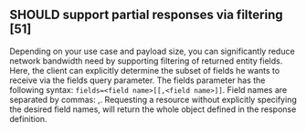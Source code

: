 ##	SHOULD support partial responses via filtering [51]

Depending on your use case and payload size, you can significantly reduce network bandwidth need by supporting filtering of returned entity fields. Here, the client can explicitly determine the subset of fields he wants to receive via the fields query parameter.
The fields parameter has the following syntax: `fields=<field name>[[,<field name>]]`. Field names are separated by commas: ,. Requesting a resource without explicitly specifying the desired field names, will return the whole object defined in the response definition.
